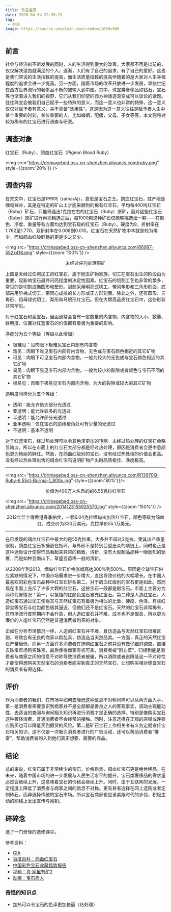 ```yaml
---
title: 珠宝鉴赏
date: 2020-04-04 22:35:21
tag:
 - 杂谈
image: https://source.unsplash.com/random/1600x900
---
```


## 前言

社会与经济的不断发展的同时，人的生活得到很大的改善。大家都不再是以前的，仅仅解决温饱就满足的个人。逐渐，人们有了自己的追求，有了自己的爱好。这也是我们常说的生活指数的提高，而生活质量指数的提高伴随着的是大家对人生幸福程度的追求会进一步提高。另一方面，随着市场的改革开放进一步发展，早些世纪在西方世界流行的奢侈品不断的被输入到中国。其中，珠宝类奢侈品如钻石，宝石等也渐渐进入我们的视野，它们从我们仰望的西方神话逐渐变成可以谈论的话题。往往珠宝会被我们自己赋予一些特殊的意义，而这一意义也非常的特殊，这一意义仅仅对赋予者有意义，并不具备”泛用性“。这是因为这一意义往往是赋予者人生中某个重要的时刻，某位重要的人，比如婚姻，配偶，父母，子女等等。本文则将对较为稀有的红宝石进行调查与研究。

## 调查对象

红宝石（Ruby）、鸽血红宝石（Pigeon Blood Ruby）

<img src="https://drimagebed.oss-cn-shenzhen.aliyuncs.com/ruby.png" style={{zoom:'20%'}} />

## 调查内容

在梵文中，红宝石是रत्नराज्（ratnarAj），意思是宝石之王。鸽血红宝石，胜产地是缅甸抹谷，其是在特定的矿山上才能采掘到的稀有红宝石，平均每400吨红宝石（Ruby）矿石，只能筛选出1克拉左右的红宝石（Ruby）原矿，而对这些红宝石（Ruby）原矿进行再次精选之后，每1000颗这种矿石仅能够挑选出一颗——在颜色、净度、重量等各方面均达到宝石级的红宝石（Ruby）。硬度为9，折射率在1.762至1.770，双折射率在0.008到0.010。红宝石在天然矿物中本就是较为稀少，而如鸽血红般鲜艳的更是少之又少。

<img src="https://drimagebed.oss-cn-shenzhen.aliyuncs.com/86997-552x416.png" style={{zoom:'100%'}} />

<center style={{color: '#999','font-size':'small'}}>未经过任何处理原矿</center>


上图是未经过任何加工的红宝石，属于刚玉矿物家族。切工在宝石出生的阶段由为重要，起影响宝石最终闪亮程度的决定性因素。红宝石的切割工艺也非常的繁多，常见的是切割成椭圆形和垫形。冠部采用明亮式切工，带风筝形和三角形刻面，底部采用阶梯式切工，带同心成排的长方形或正方形刻面。除此之外，还有圆形、三角形、祖母绿式切工、梨形和马眼形红宝石。但在大颗高品质红宝石中，这些形状非常罕见。

对于红宝石和蓝宝石，里面通常会含有一定数量的内含物，内含物的大小、数量、鲜明度、位置对红蓝宝石的价值都有着极为重要的影响。

净度分为五个等级（等级以此增加）

- 极难见：见肉眼下极难见宝石内部有内含物
- 难见：肉眼下难见宝石内部有内含物，无色或与宝石颜色相近的其它矿物
- 可见：肉眼下可见宝石内部内含物，一般为较大的无色或与宝石颜色相近的其它矿物
- 易见：肉眼下易见宝石内部内含物，一般为较小的裂隙或者颜色与宝石不同的其它矿物
- 极易见：肉眼下极易见宝石内部内含物，为大的裂隙或较大的其它矿物

透明度同样分为五个等级：

- 透明：能允许绝大部分光透过
- 亚透明：能允许较多的光透过
- 半透明：能允许部分光透过
- 亚半透明：仅在宝石的边缘棱角处可有少量的光透过
- 不透明：基本不透明

对于红蓝宝石，经过热处理可以令其色泽更加的艳丽。未经过热处理的红宝石会略显暗淡。所以在市面上的红宝石大部分都是经过热处理，原因是消费者会更中意颜色更为艳丽的鲜红。然而，在鸽血红级别的宝石，没有经过热处理的价值会更高。没有经过热处理出售的鸽血红宝石说明矿物产出时品质极佳、净度极高。



------

<img src="https://drimagebed.oss-cn-shenzhen.aliyuncs.com/R13970Q-Ruby-6.55ct-Burma-1_800x.jpg" style={{zoom:'80%'}}/>

<center style={{color: '#999','font-size':'small'}}>价值为400万人名币的的6.55克拉红宝石</center>

<img src="https://drimagebed.oss-cn-shenzhen.aliyuncs.com/2014123155925370.jpg" style={{zoom:'150%'}} />

<center style={{color: '#999','font-size':'small'}}>2012年佳士得香港春季拍卖，一颗6.04克拉缅甸未加热红宝石，顔色等级为鸽血红，成交价为330万美元，克拉单价55.1万美元。</center>

------



在已发现的鸽血红宝石中最大的是55克拉重，大多并不超过2克拉。受其出产重量限制，鸽血红宝石多镶嵌在指环，与外形不是特别巨型出众的项链上，同时也正是这种迷你设计使得饰品看起来异常的精致，清新，没有大型制品那种一眼而知的骄奢，而是如种豆南山下，草盛豆苗稀一般的清新。

从2008年到2013，缅甸红宝石价格涨幅高达300%到500%。原因是全球宝石供应紧缺的情况下，中国市场需求进一步增大，直接导致价格的大幅增长。在中国人最喜欢的彩色宝石品种中红宝石排名第二，对于鸽血红级别的宝石更是如此。然而现在市面上充斥了许多大颗的红宝石，这些宝石一般都是假宝石。市面上主要分为两种假冒情况：第一，以抵挡的红颜色宝石冒充红宝石。第二种是人造红宝石。人造红宝石通过加工使得其与天然红宝石有着极为相似的比重、硬度、色泽。有些红碧玺等宝石与红包颜色极其逼近，但他们还不是红宝石。天然的红宝石非常稀有，在市场流行度短期内不会升高，但人造红宝石并不难，成本也不是很高，所以更为廉价的人造红宝石仍然是普通消费者购买的对象。

正如在分析市场情况一样，人造的红宝石并不难，且仿造品与天然红宝石很难区别，导致会有无良的商家以假乱真，仿造品当天然品卖。一方面，真正的天然红宝石产量极低，而另一方面许多消费者在选购红宝石之前并没有做仔细的调查，直接去珠宝市场购买珠宝，最后使得商家有机可乘，消费者被“割韭菜”。归根到底是消费者与商家之间的信息不对称导致消费者被骗，所以消除或者说降低这一不对称性才能使得想购买天然宝石的消费者能买到真正的天然宝石，让想购买相对便宜宝石的消费者有得选择。


## 评价

作为消费者的我们，在市场中如何去降低这种信息不对称同样可以从两方面入手，第一是消费者需要意识到商家并不是全部都是善良之人的客观事实，调动主观能动性，去适当的查阅与询问相关知识再进行消费才是正确的选择，特别是像购买宝石这种奢侈消费，普通消费者不会经常的接触。同时，注意选择在正规的店铺或连锁店购买也可以降低买到假货的风险。第二是矿石宝石工作相关者有义务定期宣传宝石相关知识，这不仅是一次吸引消费者进行的广告活动，还可以帮助消费者“排雷”，帮助消费者购入到他们真正想要、需要的商品。


## 结论

总的来说，红宝石属于非常稀少的宝石，价格昂贵，鸽血红宝石更是绝世稀品。在未来，随着中国市场的进一步发展与人民生活水平的提升，宝石类奢侈品的需求量必然会继续上升，这意味着宝石的价格会继续上升。同时，由于互联网的发展，一定程度上降低了消费者与商家之间的信息不对称。更有甚者选择在网上选购或者定制砖石，而非选择传统的宝石市场。所以宝石商家也应该紧跟时代的步伐，积极主动的网络上发出宣传与推销。


## 碎碎念

选了一门奇怪的选修课🙃。

参考资料：

- [GIA](https://www.gia.edu/CN)
- [百度百科：鸽血红宝石](https://baike.baidu.com/item/鸽血红宝石#1)
- [中国彩色宝石收藏趋势报告](http://www.colored-stone.com.cn/hangye/hangye_content/452/1573.html)
- [视频：真·家里有矿2](https://www.bilibili.com/video/BV1Z7411y7a3)
- [动画：宝石商人](https://www.bilibili.com/bangumi/media/md28224121)

### 奇怪的知识点

- 加热可以令宝石的色泽更加艳丽（热处理）